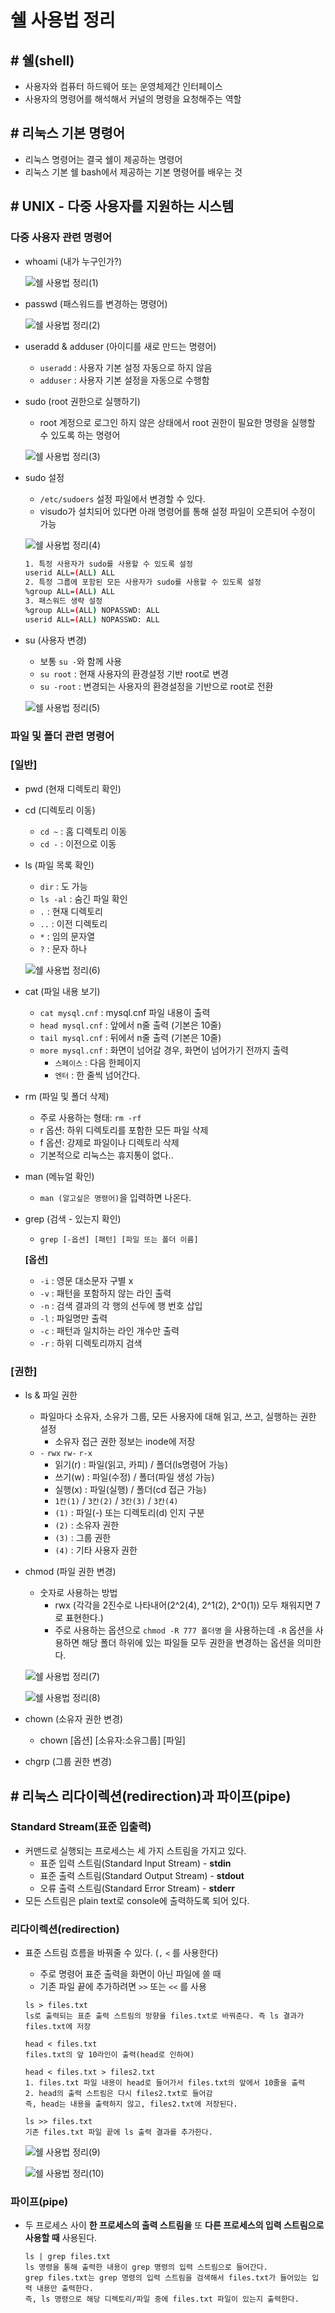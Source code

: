 # 쉘 사용법 정리

## # 쉘(shell)

- 사용자와 컴퓨터 하드웨어 또는 운영체제간 인터페이스
- 사용자의 명령어를 해석해서 커널의 명령을 요청해주는 역할

## # 리눅스 기본 명령어

- 리눅스 명령어는 결국 쉘이 제공하는 명령어
- 리눅스 기본 쉘 bash에서 제공하는 기본 명령어를 배우는 것

## # UNIX - 다중 사용자를 지원하는 시스템

### 다중 사용자 관련 명령어

- whoami (내가 누구인가?)

  ![쉘 사용법 정리(1)](./img/쉘-사용법-정리(1).png)

- passwd (패스워드를 변경하는 명령어)

  ![쉘 사용법 정리(2)](./img/쉘-사용법-정리(2).png)

- useradd & adduser (아이디를 새로 만드는 명령어)
    - `useradd` : 사용자 기본 설정 자동으로 하지 않음
    - `adduser` : 사용자 기본 설정을 자동으로 수행함
- sudo (root 권한으로 실행하기)
    - root 계정으로 로그인 하지 않은 상태에서 root 권한이 필요한 명령을 실행할 수 있도록 하는 명령어

    ![쉘 사용법 정리(3)](./img/쉘-사용법-정리(3).png)

- sudo 설정
    - `/etc/sudoers` 설정 파일에서 변경할 수 있다.
    - visudo가 설치되어 있다면 아래 명령어를 통해 설정 파일이 오픈되어 수정이 가능

    ![쉘 사용법 정리(4)](./img/쉘-사용법-정리(4).png)

    ```bash
    1. 특정 사용자가 sudo를 사용할 수 있도록 설정
    userid ALL=(ALL) ALL
    2. 특정 그룹에 포함된 모든 사용자가 sudo를 사용할 수 있도록 설정
    %group ALL=(ALL) ALL
    3. 패스워드 생략 설정
    %group ALL=(ALL) NOPASSWD: ALL
    userid ALL=(ALL) NOPASSWD: ALL
    ```

- su (사용자 변경)
    - 보통 `su -`와 함께 사용
    - `su root` : 현재 사용자의 환경설정 기반 root로 변경
    - `su -root` : 변경되는 사용자의 환경설정을 기반으로 root로 전환

    ![쉘 사용법 정리(5)](./img/쉘-사용법-정리(5).png)

### 파일 및 폴더 관련 명령어

### **[일반]**

- pwd (현재 디렉토리 확인)
- cd (디렉토리 이동)
    - `cd ~` : 홈 디렉토리 이동
    - `cd -` : 이전으로 이동
- ls (파일 목록 확인)
    - `dir` : 도 가능
    - `ls -al` : 숨긴 파일 확인
    - `.` : 현재 디렉토리
    - `..` : 이전 디렉토리
    - `*` : 임의 문자열
    - `?` : 문자 하나

    ![쉘 사용법 정리(6)](./img/쉘-사용법-정리(6).png)

- cat (파일 내용 보기)
    - `cat mysql.cnf` : mysql.cnf 파일 내용이 출력
    - `head mysql.cnf` : 앞에서 n줄 출력 (기본은 10줄)
    - `tail mysql.cnf` : 뒤에서 n줄 출력 (기본은 10줄)
    - `more mysql.cnf` : 화면이 넘어갈 경우, 화면이 넘어가기 전까지 출력
        - `스페이스` : 다음 한페이지
        - `엔터` : 한 줄씩 넘어간다.
- rm (파일 및 폴더 삭제)
    - 주로 사용하는 형태: `rm -rf`
    - r 옵션: 하위 디렉토리를 포함한 모든 파일 삭제
    - f 옵션: 강제로 파일이나 디렉토리 삭제
    - 기본적으로 리눅스는 휴지통이 없다..
- man (메뉴얼 확인)
    - `man (알고싶은 명령어)`을 입력하면 나온다.
- grep (검색 - 있는지 확인)
    - `grep [-옵션] [패턴] [파일 또는 폴더 이름]`

    **[옵션]**

    - `-i` : 영문 대소문자 구별 x
    - `-v` : 패턴을 포함하지 않는 라인 출력
    - `-n` : 검색 결과의 각 행의 선두에 행 번호 삽입
    - `-l` : 파일명만 출력
    - `-c` : 패턴과 일치하는 라인 개수만 출력
    - `-r` : 하위 디렉토리까지 검색

### **[권한]**

- ls & 파일 권한
    - 파일마다 소유자, 소유가 그룹, 모든 사용자에 대해 읽고, 쓰고, 실행하는 권한 설정
        - 소유자 접근 권한 정보는 inode에 저장
    - `-` `rwx` `rw-` `r-x`
        - 읽기(r) : 파일(읽고, 카피) / 폴더(ls명령어 가능)
        - 쓰기(w) : 파일(수정) / 폴더(파일 생성 가능)
        - 실행(x) : 파일(실행) / 폴더(cd 접근 가능)
        - `1칸(1)` / `3칸(2)` / `3칸(3)` / `3칸(4)`
        - `(1)` : 파일(-) 또는 디렉토리(d) 인지 구분
        - `(2)` : 소유자 권한
        - `(3)` : 그룹 권한
        - `(4)` : 기타 사용자 권한
- chmod (파일 권한 변경)
    - 숫자로 사용하는 방법
        - rwx (각각을 2진수로 나타내어(2^2(4), 2^1(2), 2^0(1)) 모두 채워지면 7로 표현한다.)
        - 주로 사용하는 옵션으로 `chmod -R 777 폴더명` 을 사용하는데 `-R` 옵션을 사용하면 해당 폴더 하위에 있는 파일들 모두 권한을 변경하는 옵션을 의미한다.

    ![쉘 사용법 정리(7)](./img/쉘-사용법-정리(7).png)

    ![쉘 사용법 정리(8)](./img/쉘-사용법-정리(8).png)

- chown (소유자 권한 변경)
    - chown [옵션] [소유자:소유그룹] [파일]
- chgrp (그룹 권한 변경)

## # 리눅스 리다이렉션(redirection)과 파이프(pipe)

### Standard Stream(표준 입출력)

- 커맨드로 실행되는 프로세스는 세 가지 스트림을 가지고 있다.
    - 표준 입력 스트림(Standard Input Stream) - **stdin**
    - 표준 출력 스트림(Standard Output Stream) - **stdout**
    - 오류 출력 스트림(Standard Error Stream) - **stderr**
- 모든 스트림은 plain text로 console에 출력하도록 되어 있다.

### 리다이렉션(redirection)

- 표준 스트림 흐름을 바꿔줄 수 있다. (`,` `<` 를 사용한다)
    - 주로 명령어 표준 출력을 화면이 아닌 파일에 쓸 때
    - 기존 파일 끝에 추가하려면 `>>` 또는 `<<` 를 사용

    ```
    ls > files.txt
    ls로 출력되는 표준 출력 스트림의 방향을 files.txt로 바꿔준다. 즉 ls 결과가 files.txt에 저장

    head < files.txt
    files.txt의 앞 10라인이 출력(head로 인하여)

    head < files.txt > files2.txt
    1. files.txt 파일 내용이 head로 들어가서 files.txt의 앞에서 10줄을 출력
    2. head의 출력 스트림은 다시 files2.txt로 들어감
    즉, head는 내용을 출력하지 않고, files2.txt에 저장된다.

    ls >> files.txt
    기존 files.txt 파일 끝에 ls 출력 결과를 추가한다.
    ```

    ![쉘 사용법 정리(9)](./img/쉘-사용법-정리(9).png)

    ![쉘 사용법 정리(10)](./img/쉘-사용법-정리(10).png)

### 파이프(pipe)

- 두 프로세스 사이 **한 프로세스의 출력 스트림을** 또 **다른 프로세스의 입력 스트림으로 사용할 때** 사용된다.

    ```
    ls | grep files.txt
    ls 명령을 통해 출력한 내용이 grep 명령의 입력 스트림으로 들어간다.
    grep files.txt는 grep 명령의 입력 스트림을 검색해서 files.txt가 들어있는 입력 내용만 출력한다.
    즉, ls 명령으로 해당 디렉토리/파일 중에 files.txt 파일이 있는지 출력한다.
    ```
